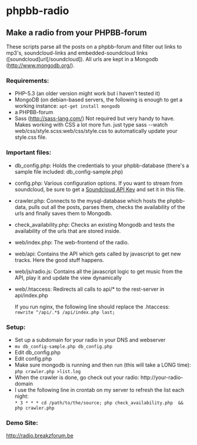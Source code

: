 phpbb-radio
===========
 
## Make a radio from your PHPBB-forum
These scripts parse all the posts on a phpbb-forum and filter out links to mp3's, soundcloud-links and embedded-soundcloud links ([soundcloud]url[/soundcloud]).
All urls are kept in a Mongodb (http://www.mongodb.org/). 

### Requirements:
*    PHP-5.3 (an older version might work but i haven't tested it)
*    MongoDB (on debian-based servers, the following is enough to get a working instance: `apt-get install mongodb`
*    a PHPBB-forum
*    Sass (http://sass-lang.com/) Not required but very handy to have. Makes working with CSS a lot more fun. just type sass --watch web/css/style.scss:web/css/style.css to automatically update your style.css file.


### Important files:
*    db_config.php: Holds the credentials to your phpbb-database (there's a sample file included: db_config-sample.php)
*    config.php: Various configuration options. If you want to stream from soundcloud, be sure to get a [Soundcloud API Key](http://soundcloud.com/you/apps/ "Get Soundcloud API KEY") and set it in this file.
*    crawler.php: Connects to the mysql-database which hosts the phpbb-data, pulls out all the posts, parses them, checks the availability of the urls and finally saves them to Mongodb.
*    check_availability.php: Checks an existing Mongodb and tests the availability of the urls that are stored inside.
*    web/index.php: The web-frontend of the radio.
*    web/api: Contains the API which gets called by javascript to get new tracks. Here the good stuff happens.
*    web/js/radio.js: Contains all the javascript logic to get music from the API, play it and update the view dynamically
*    web/.htaccess: Redirects all calls to api/* to the rest-server in api/index.php  
                                                
     If you run nginx, the following line should replace the .htaccess:   
        `rewrite ^/api/.*$ /api/index.php last;`

### Setup:
*   Set up a subdomain for your radio in your DNS and webserver
*   `mv db_config-sample.php db_config.php`
*   Edit db_config.php
*   Edit config.php
*   Make sure mongodb is running and then run (this will take a LONG time):
    `php crawler.php >list.log`
*   When the crawler is done, go check out your radio: http://your-radio-domain
*   I use the following line in crontab on my server to refresh the list each night:  
    `* 3 * * * cd /path/to/the/source; php check_availability.php  && php crawler.php`
  
  
### Demo Site:
http://radio.breakzforum.be
